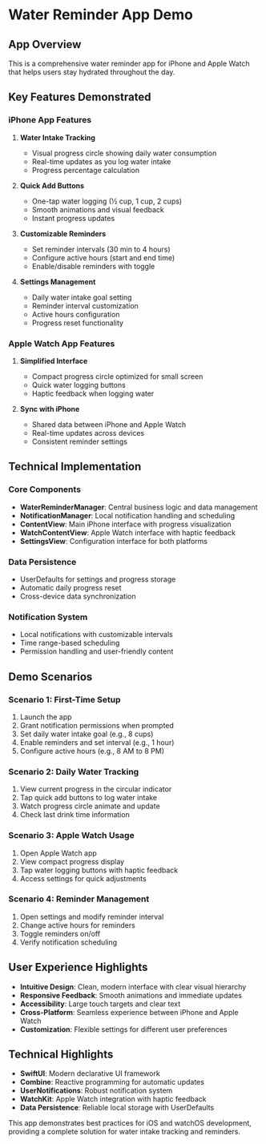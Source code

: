 # Water Reminder App Demo

## App Overview

This is a comprehensive water reminder app for iPhone and Apple Watch that helps users stay hydrated throughout the day.

## Key Features Demonstrated

### iPhone App Features
1. **Water Intake Tracking**
   - Visual progress circle showing daily water consumption
   - Real-time updates as you log water intake
   - Progress percentage calculation

2. **Quick Add Buttons**
   - One-tap water logging (½ cup, 1 cup, 2 cups)
   - Smooth animations and visual feedback
   - Instant progress updates

3. **Customizable Reminders**
   - Set reminder intervals (30 min to 4 hours)
   - Configure active hours (start and end time)
   - Enable/disable reminders with toggle

4. **Settings Management**
   - Daily water intake goal setting
   - Reminder interval customization
   - Active hours configuration
   - Progress reset functionality

### Apple Watch App Features
1. **Simplified Interface**
   - Compact progress circle optimized for small screen
   - Quick water logging buttons
   - Haptic feedback when logging water

2. **Sync with iPhone**
   - Shared data between iPhone and Apple Watch
   - Real-time updates across devices
   - Consistent reminder settings

## Technical Implementation

### Core Components
- **WaterReminderManager**: Central business logic and data management
- **NotificationManager**: Local notification handling and scheduling
- **ContentView**: Main iPhone interface with progress visualization
- **WatchContentView**: Apple Watch interface with haptic feedback
- **SettingsView**: Configuration interface for both platforms

### Data Persistence
- UserDefaults for settings and progress storage
- Automatic daily progress reset
- Cross-device data synchronization

### Notification System
- Local notifications with customizable intervals
- Time range-based scheduling
- Permission handling and user-friendly content

## Demo Scenarios

### Scenario 1: First-Time Setup
1. Launch the app
2. Grant notification permissions when prompted
3. Set daily water intake goal (e.g., 8 cups)
4. Enable reminders and set interval (e.g., 1 hour)
5. Configure active hours (e.g., 8 AM to 8 PM)

### Scenario 2: Daily Water Tracking
1. View current progress in the circular indicator
2. Tap quick add buttons to log water intake
3. Watch progress circle animate and update
4. Check last drink time information

### Scenario 3: Apple Watch Usage
1. Open Apple Watch app
2. View compact progress display
3. Tap water logging buttons with haptic feedback
4. Access settings for quick adjustments

### Scenario 4: Reminder Management
1. Open settings and modify reminder interval
2. Change active hours for reminders
3. Toggle reminders on/off
4. Verify notification scheduling

## User Experience Highlights

- **Intuitive Design**: Clean, modern interface with clear visual hierarchy
- **Responsive Feedback**: Smooth animations and immediate updates
- **Accessibility**: Large touch targets and clear text
- **Cross-Platform**: Seamless experience between iPhone and Apple Watch
- **Customization**: Flexible settings for different user preferences

## Technical Highlights

- **SwiftUI**: Modern declarative UI framework
- **Combine**: Reactive programming for automatic updates
- **UserNotifications**: Robust notification system
- **WatchKit**: Apple Watch integration with haptic feedback
- **Data Persistence**: Reliable local storage with UserDefaults

This app demonstrates best practices for iOS and watchOS development, providing a complete solution for water intake tracking and reminders.
